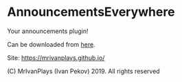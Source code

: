 # AnnouncementsEverywhere
Your announcements plugin!

Can be downloaded from [here](https://www.spigotmc.org/resources/announcementseverywhere-1-9-1-13-2.59510/).

Site: https://mrivanplays.github.io/

(C) MrIvanPlays (Ivan Pekov) 2019. All rights reserved
